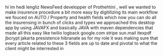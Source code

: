 hi im hedi lengliz NewsFeed developper of Prothehtini , well we wanted to make insurence procedure a bit more easy by digitilizing its main workflow we fouced on AUTO / Property and health fields which now you can do all the insurensing in bunch of clicks and types 
we approached this desktop app by using JAVAFX and basically JAVA with maven dependencies that made all this easy  like twilio  logback google.com  stripe sun.mail itexpdf jbcrypt jakarta presistence hibranate 
as for my role it was making sure that every article related to these 3 fields are up to date and pivotal to what the client might be interrested in 
